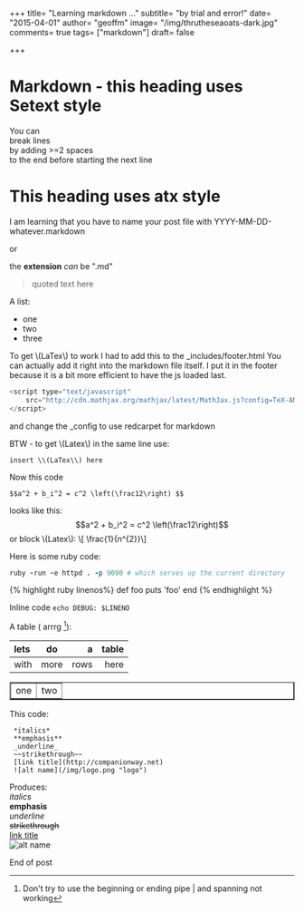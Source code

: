 +++
title=      "Learning markdown ..."
subtitle=   "by trial and error!"
date=       "2015-04-01"
author=     "geoffm"
image=      "/img/thrutheseaoats-dark.jpg"
comments=   true
tags=       ["markdown"]
draft=      false

+++

# Markdown - this heading uses Setext style
You can    
break lines  
by adding >=2 spaces  
to the end 
before starting the next line

This heading uses atx style
=============================

<p>I am learning that you have to name     
 your post file with YYYY-MM-DD-whatever.markdown

or

the **extension** _can_ be ".md"
<p>


>quoted text
>here

<!--more-->

A list:

* one
* two
* three

To get \\(LaTex\\) to work I had to add this to the \_includes/footer.html
You can actually add it right into the markdown file itself. I put it
in the footer because it is a bit more efficient to have the js loaded last.


```javascript
<script type="text/javascript"
    src="http://cdn.mathjax.org/mathjax/latest/MathJax.js?config=TeX-AMS-MML_HTMLorMML">
</script>
```
and change the _config to use redcarpet for markdown

BTW - to get \\(Latex\\) in the same line use:
```
insert \\(LaTex\\) here
```

Now this code  

```
$$a^2 + b_i^2 = c^2 \left(\frac12\right) $$
```
looks like this:
$$a^2 + b_i^2 = c^2 \left(\frac12\right)$$
or block \\(Latex\\):
\\[ \frac{1}{n^{2}}\\]

Here is some ruby code:

```ruby
ruby -run -e httpd . -p 9090 # which serves up the current directory
```
{% highlight ruby linenos%}
def foo
  puts 'foo'
end
{% endhighlight %}

Inline code `echo DEBUG: $LINENO`

A table ( arrrg [^n]):

lets | do   |a     |table |
:---- |:----:| ----:| ----:|
with | more | rows | here |


<table border=2>
 <tr>
  <td>one</td><td>two</td>
 </tr>
</table>

This code:

```
 *italics*
 **emphasis**   
 _underline_      
 ~~strikethrough~~   
 [link title](http://companionway.net)   
 ![alt name](/img/logo.png "logo")
```

Produces:   
*italics*   
**emphasis**   
_underline_      
~~strikethrough~~   
[link title](http://companionway.net)   
![alt name](/img/logo.png "logo")   

End of post
[^n]: Don't try to use the beginning or ending pipe | and spanning not working
